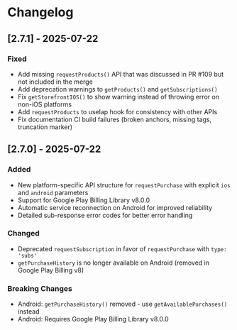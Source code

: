 # Changelog

## [2.7.1] - 2025-07-22

### Fixed
- Add missing `requestProducts()` API that was discussed in PR #109 but not included in the merge
- Add deprecation warnings to `getProducts()` and `getSubscriptions()` 
- Fix `getStorefrontIOS()` to show warning instead of throwing error on non-iOS platforms
- Add `requestProducts` to useIap hook for consistency with other APIs
- Fix documentation CI build failures (broken anchors, missing tags, truncation marker)

## [2.7.0] - 2025-07-22

### Added
- New platform-specific API structure for `requestPurchase` with explicit `ios` and `android` parameters
- Support for Google Play Billing Library v8.0.0
- Automatic service reconnection on Android for improved reliability
- Detailed sub-response error codes for better error handling

### Changed
- Deprecated `requestSubscription` in favor of `requestPurchase` with `type: 'subs'`
- `getPurchaseHistory` is no longer available on Android (removed in Google Play Billing v8)

### Breaking Changes
- Android: `getPurchaseHistory()` removed - use `getAvailablePurchases()` instead
- Android: Requires Google Play Billing Library v8.0.0